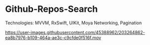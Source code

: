 # Github-Repos-Search

Technologies: MVVM, RxSwift, UIKit, Moya Networking, Pagination



https://user-images.githubusercontent.com/45388962/203264862-ea8b7976-b109-464a-ae3c-c9cfde0f516f.mov

